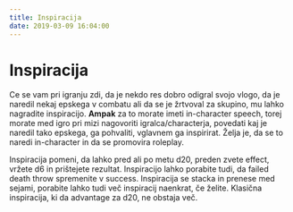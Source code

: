 ```yaml
---
title: Inspiracija
date: 2019-03-09 16:04:00
---
```

# Inspiracija

Ce se vam pri igranju zdi, da je nekdo res dobro odigral svojo vlogo, da je naredil nekaj epskega v combatu ali da se je žrtvoval za skupino, mu lahko nagradite inspiracijo. **Ampak** za to morate imeti in-character speech, torej morate med igro pri mizi nagovoriti igralca/characterja, povedati kaj je naredil tako epskega, ga pohvaliti, vglavnem ga inspirirat. Želja je, da se to naredi in-character in da se promovira roleplay.

Inspiracija pomeni, da lahko pred ali po metu d20, preden zvete effect, vržete d6 in prištejete rezultat. Inspiracijo lahko porabite tudi, da failed death throw spremenite v success. Inspiracija se stacka in prenese med sejami, porabite lahko tudi več inspiracij naenkrat, če želite. Klasična inspiracija, ki da advantage za d20, ne obstaja več.
